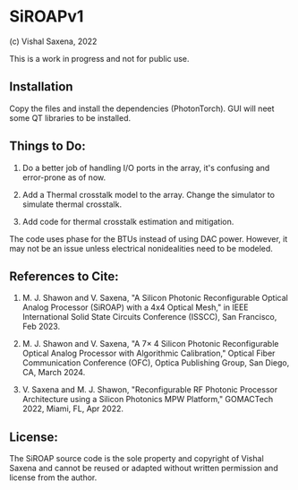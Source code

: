 # SiROAPv1

(c) Vishal Saxena, 2022

This is a work in progress and not for public use. 

## Installation
Copy the files and install the dependencies (PhotonTorch). GUI will neet some QT libraries to be installed.

## Things to Do:

1. Do a better job of handling I/O ports in the array, it's confusing and error-prone as of now.

2. Add a Thermal crosstalk model to the array. Change the simulator to simulate thermal crosstalk.

3. Add code for thermal crosstalk estimation and mitigation.

The code uses phase for the BTUs instead of using DAC power. However, it may not be an issue unless electrical nonidealities need to be modeled.

## References to Cite:

1. M. J. Shawon and V. Saxena, "A Silicon Photonic Reconfigurable Optical Analog Processor (SiROAP) with a 4x4 Optical Mesh," in IEEE International Solid State Circuits Conference (ISSCC), San Francisco, Feb 2023.

2. M. J. Shawon and V. Saxena, "A 7× 4 Silicon Photonic Reconfigurable Optical Analog Processor with Algorithmic Calibration," Optical Fiber Communication Conference (OFC), Optica Publishing Group, San Diego, CA, March 2024.

3. V. Saxena and M. J. Shawon, "Reconfigurable RF Photonic Processor Architecture using a Silicon Photonics MPW Platform," GOMACTech 2022, Miami, FL, Apr 2022.

## License:
The SiROAP source code is the sole property and copyright of Vishal Saxena and cannot be reused or adapted without written permission and license from the author.
